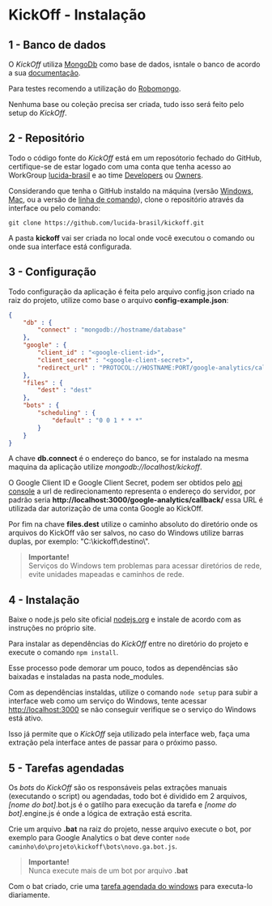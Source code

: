 # KickOff - Instalação

## 1 - Banco de dados

O *KickOff* utiliza [MongoDb](https://www.mongodb.org/) como base de dados, isntale o banco de acordo a sua [documentação](http://docs.mongodb.org/manual/installation/).

Para testes recomendo a utilização do [Robomongo](http://robomongo.org/).

Nenhuma base ou coleção precisa ser criada, tudo isso será feito pelo setup do *KickOff*.


## 2 - Repositório

Todo o código fonte do *KickOff* está em um reposótorio fechado do GitHub, certifique-se de estar logado com uma conta que tenha acesso ao WorkGroup [lucida-brasil](https://github.com/lucida-brasil) e ao time [Developers](https://github.com/orgs/lucida-brasil/teams/developers) ou [Owners](https://github.com/orgs/lucida-brasil/teams/owners).

Considerando que tenha o GitHub instaldo na máquina (versão [Windows](https://windows.github.com/), [Mac](https://mac.github.com/), ou a versão de [linha de comando](https://git-scm.com/)), clone o repositório através da interface ou pelo comando:

```
git clone https://github.com/lucida-brasil/kickoff.git
```

A pasta **kickoff** vai ser criada no local onde você executou o comando ou onde sua interface está configurada.

## 3 - Configuração

Todo configuração da aplicação é feita pelo arquivo config.json criado na raiz do projeto, utilize como base o arquivo **config-example.json**:

```json
{
	"db" : {
		"connect" : "mongodb://hostname/database"
	},
	"google" : {
		"client_id" : "<google-client-id>",
		"client_secret" : "<google-client-secret>",
		"redirect_url" : "PROTOCOL://HOSTNAME:PORT/google-analytics/callback/"
	},
	"files" : {
		"dest" : "dest"
	},
	"bots" : {
		"scheduling" : {
			"default" : "0 0 1 * * *"
		}
	}
}
```

A chave **db.connect** é o endereço do banco, se for instalado na mesma maquina da aplicação utilize *mongodb://localhost/kickoff*.

O Google Client ID e Google Client Secret, podem ser obtidos pelo [api console](https://console.developers.google.com) a url de redirecionamento representa o endereço do servidor, por padrão seria **http://localhost:3000/google-analytics/callback/** essa URL é utilizada dar autorização de uma conta Google ao KickOff.

Por fim na chave **files.dest** utilize o caminho absoluto do diretório onde os arquivos do KickOff vão ser salvos, no caso do Windows utilize barras duplas, por exemplo: "C:\\kickoff\\destino\\".

> **Importante!**<br/>
> Serviços do Windows tem problemas para acessar diretórios de rede, evite unidades mapeadas e caminhos de rede.

## 4 - Instalação

Baixe o node.js pelo site oficial [nodejs.org](https://nodejs.org/) e instale de acordo com as instruções no próprio site.

Para instalar as dependências do *KickOff* entre no diretório do projeto e execute o comando `npm install`.

Esse processo pode demorar um pouco, todos as dependências são baixadas e instaladas na pasta node_modules.

Com as dependências instaldas, utilize o comando `node setup` para subir a interface web como um serviço do Windows, tente acessar [http://localhost:3000](http://localhost:3000) se não conseguir verifique se o serviço do Windows está ativo.


Isso já permite que o *KickOff* seja utilizado pela interface web, faça uma extração pela interface antes de passar para o próximo passo.

## 5 - Tarefas agendadas

Os *bots* do *KickOff* são os responsáveis pelas extrações manuais (executando o script) ou agendadas, todo bot é dividido em 2 arquivos, *[nome do bot]*.bot.js é o gatilho para execução da tarefa e *[nome do bot]*.engine.js é onde a lógica de extração está escrita.

Crie um arquivo **.bat** na raiz do projeto, nesse arquivo execute o bot, por exemplo para Google Analytics o bat deve conter `node caminho\do\projeto\kickoff\bots\novo.ga.bot.js`.

> **Importante!**<br/>
> Nunca execute mais de um bot por arquivo **.bat**

Com o bat criado, crie uma [tarefa agendada do windows](https://technet.microsoft.com/pt-br/library/cc748993.aspx) para executa-lo diariamente.
